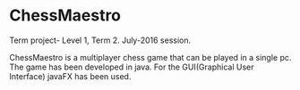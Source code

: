 # ChessMaestro
Term project- Level 1, Term 2.
July-2016 session.

ChessMaestro is a multiplayer chess game that can be played in a single pc. The game has been developed in java. For the GUI(Graphical User Interface)
javaFX has been used.
